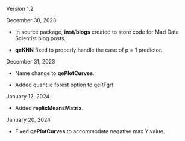
Version 1.2 

December 30, 2023

* In source package, **inst/blogs** created to store code for
   Mad Data Scientist blog posts.

* **qeKNN** fixed to properly handle the case of p = 1 predictor.

December 31, 2023

* Name change to **qePlotCurves**.

* Added quantile forest option to qeRFgrf.

January 12, 2024

* Added **replicMeansMatrix**.

January 20, 2024

* Fixed **qePlotCurves** to accommodate negative max Y value.

